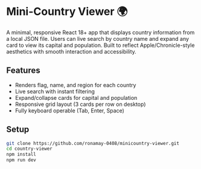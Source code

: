 # Mini-Country Viewer 🌍

A minimal, responsive React 18+ app that displays country information from a local JSON file. Users can live search by country name and expand any card to view its capital and population. Built to reflect Apple/Chronicle-style aesthetics with smooth interaction and accessibility.

## Features
- Renders flag, name, and region for each country
- Live search with instant filtering
- Expand/collapse cards for capital and population
- Responsive grid layout (3 cards per row on desktop)
- Fully keyboard operable (Tab, Enter, Space)

## Setup

```bash
git clone https://github.com/ronamay-0408/minicountry-viewer.git
cd country-viewer
npm install
npm run dev
